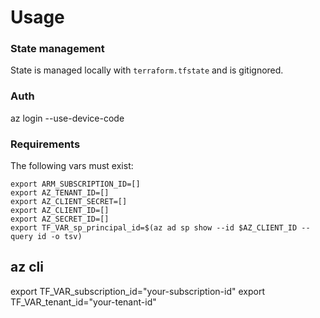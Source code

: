 # Usage

### State management
State is managed locally with `terraform.tfstate` and is gitignored. 

### Auth
az login --use-device-code

### Requirements
The following vars must exist:

```
export ARM_SUBSCRIPTION_ID=[]
export AZ_TENANT_ID=[]
export AZ_CLIENT_SECRET=[]
export AZ_CLIENT_ID=[]
export AZ_SECRET_ID=[]
export TF_VAR_sp_principal_id=$(az ad sp show --id $AZ_CLIENT_ID --query id -o tsv)
```

## az cli 
export TF_VAR_subscription_id="your-subscription-id"
export TF_VAR_tenant_id="your-tenant-id"
